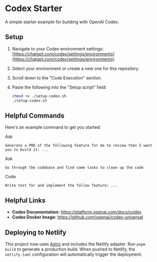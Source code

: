 # Codex Starter

A simple starter example for building with OpenAI Codex.

## Setup

1.  Navigate to your Codex environment settings:
    [https://chatgpt.com/codex/settings/environments](https://chatgpt.com/codex/settings/environments)
2.  Select your environment or create a new one for this repository.
3.  Scroll down to the "Code Execution" section.
4.  Paste the following into the "Setup script" field:

    ```sh
    chmod +x ./setup-codex.sh
    ./setup-codex.sh
    ```

## Helpful Commands

Here's an example command to get you started:

Ask
```
Generate a PRD of the following feature for me to review then I want you to build it: ...
```

Ask
```
Go through the codebase and find some tasks to clean up the code
```

Code
```
Write test for and implement the follow feature: ...
```

## Helpful Links

*   **Codex Documentation:** https://platform.openai.com/docs/codex
*   **Codex Docker Image:** https://github.com/openai/codex-universal

## Deploying to Netlify

This project now uses [Astro](https://astro.build) and includes the Netlify adapter.
Run `pnpm build` to generate a production build. When pushed to Netlify, the `netlify.toml` configuration will automatically trigger the deployment.
